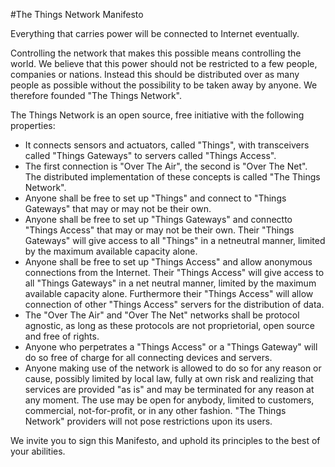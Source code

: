 #The Things Network Manifesto

Everything that carries power will be connected to Internet eventually.

Controlling the network that makes this possible means controlling
the world. We believe that this power should not be restricted to a
few people, companies or nations. Instead this should be distributed
over as many people as possible without the possibility to be taken
away by anyone. We therefore founded "The Things Network".

The Things Network is an open source, free initiative with the
following properties:

* It connects sensors and actuators, called "Things", with transceivers called "Things Gateways" to servers called "Things Access".
*   The first connection is "Over The Air", the second is "Over The Net". The distributed implementation of these concepts is called "The Things Network".
* Anyone shall be free to set up "Things" and connect to "Things Gateways" that may or may not be their own.
* Anyone shall be free to set up "Things Gateways" and connectto "Things Access" that may or may not be their own. Their "Things Gateways" will give access to all "Things" in a netneutral manner, limited by the maximum available capacity alone.
* Anyone shall be free to set up "Things Access" and allow anonymous connections from the Internet. Their "Things Access" will give access to all "Things Gateways" in a net neutral manner, limited by the maximum available capacity alone. Furthermore their "Things Access" will allow connection of other "Things Access" servers for the distribution of data.
* The "Over The Air" and "Over The Net" networks shall be protocol agnostic, as long as these protocols are not proprietorial, open source and free of rights.
* Anyone who perpetrates a "Things Access" or a "Things Gateway" will do so free of charge for all connecting devices and servers.
* Anyone making use of the network is allowed to do so for any reason or cause, possibly limited by local law, fully at own risk and realizing that services are provided "as is" and may be terminated for any reason at any moment. The use may be open for anybody, limited to customers, commercial, not-for-profit, or in any other fashion. "The Things Network" providers will not pose restrictions upon its users.

We invite you to sign this Manifesto, and uphold its principles to the best
of your abilities.
